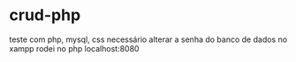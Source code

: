 # crud-php
teste com php, mysql, css
necessário alterar a senha do banco de dados no xampp
rodei no php localhost:8080
